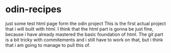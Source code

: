 # odin-recipes
just some test html page form the odin project
This is the first actual project that i will built with html.
I think that the html part is gonna be just fine, because i have already mastered the basic foundation of html.
The git part is a bit tricky with commitements and i still have to work on that, but i think that i am going to manage to pull this of.

